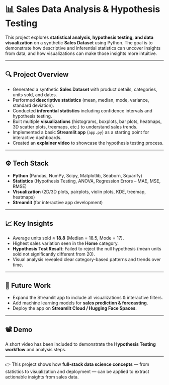 # 📊 Sales Data Analysis & Hypothesis Testing

This project explores **statistical analysis, hypothesis testing, and data visualization** on a synthetic **Sales Dataset** using Python. The goal is to demonstrate how descriptive and inferential statistics can uncover insights from data, and how visualizations can make those insights more intuitive.

---

## 🔍 Project Overview
- Generated a synthetic **Sales Dataset** with product details, categories, units sold, and dates.  
- Performed **descriptive statistics** (mean, median, mode, variance, standard deviation).  
- Conducted **inferential statistics** including confidence intervals and hypothesis testing.  
- Built multiple **visualizations** (histograms, boxplots, bar plots, heatmaps, 3D scatter plots, treemaps, etc.) to understand sales trends.  
- Implemented a basic **Streamlit app** (`app.py`) as a starting point for interactive dashboards.  
- Created an **explainer video** to showcase the hypothesis testing process.

---

## ⚙️ Tech Stack
- **Python** (Pandas, NumPy, Scipy, Matplotlib, Seaborn, Squarify)  
- **Statistics** (Hypothesis Testing, ANOVA, Regression Errors – MAE, MSE, RMSE)  
- **Visualization** (2D/3D plots, pairplots, violin plots, KDE, treemap, heatmaps)  
- **Streamlit** (for interactive app development)

---

## 📈 Key Insights
- Average units sold ≈ **18.8** (Median = 18.5, Mode = 17).  
- Highest sales variation seen in the **Home** category.  
- **Hypothesis Test Result**: Failed to reject the null hypothesis (mean units sold not significantly different from 20).  
- Visual analysis revealed clear category-based patterns and trends over time.

---

## 🚀 Future Work
- Expand the Streamlit app to include all visualizations & interactive filters.  
- Add machine learning models for **sales prediction & forecasting**.  
- Deploy the app on **Streamlit Cloud / Hugging Face Spaces**.

---

## 📽️ Demo
A short video has been included to demonstrate the **Hypothesis Testing workflow** and analysis steps.

---

👉 This project shows how **full-stack data science concepts** — from statistics to visualization and deployment — can be applied to extract actionable insights from sales data.

